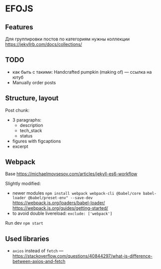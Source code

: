 # EFOJS
## Features
Для группировки постов по категориям нужны коллекции
https://jekyllrb.com/docs/collections/

## TODO
- как быть с такими: Handcrafted pumpkin (making of) — ссылка на ютуб
- Manually order posts

## Structure, layout
Post chunk:
- 3 paragraphs:
  - description
  - tech_stack
  - status
- figures with figcaptions
- excerpt



## Webpack
Base https://michaelmovsesov.com/articles/jekyll-es6-workflow  

Slightly modified:
- newer modules `npm install webpack webpack-cli @babel/core babel-loader @babel/preset-env" --save-dev`
 https://webpack.js.org/loaders/babel-loader/
 https://webpack.js.org/guides/getting-started/
- to avoid double livereload: `exclude: ['webpack']`

Run dev `npm start`

## Used libraries

- `axios` instead of `fetch` — https://stackoverflow.com/questions/40844297/what-is-difference-between-axios-and-fetch
